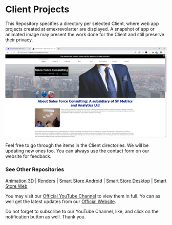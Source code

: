 ﻿# Client Projects

This Repository specifies a directory per selected Client, where web app projects created at emexrevolarter are displayed. A snapshot of app or animated image may present the work done for the Client and still preserve their privacy.

![Businesss Page](salesforce/snapshots/salesforceconsulting.com.ng.png)

Feel free to go through the items in the Client directories. We will be updating new ones too. You can always use the contact form on our website for feedback.

### See Other Repositories
[Animation 3D][1] | [Renders][3] | [Smart Store Android][4] | [Smart Store Desktop][5] | [Smart Store Web][6]

You may visit our [Official YouTube Channel][7] to view them in full. Yo can as well get the latest updates from our [Official Website][8].

Do not forget to subscribe to our YouTube Channel, like, and click on the notification button as well. Thank you.

  [1]: https://github.com/emexrevolarter/animation-3d
  [3]: https://github.com/emexrevolarter/renders
  [4]: https://github.com/emexrevolarter/smart-store-android
  [5]: https://github.com/emexrevolarter/smart-store-desktop
  [6]: https://github.com/emexrevolarter/smart-store-web
  [7]: https://www.youtube.com/channel/UCrzJoGKoUFAn4O57MPzhKDA
  [8]: https://emexrevolarter.com
